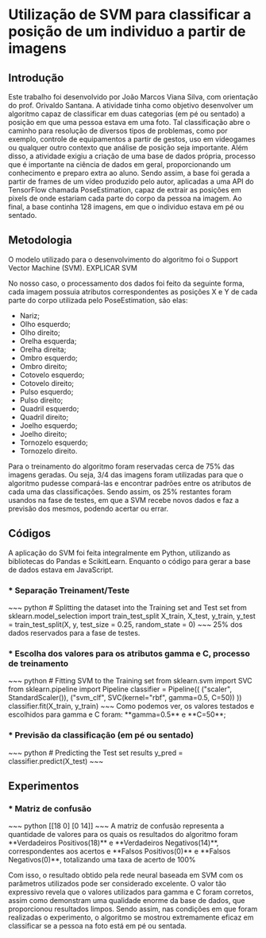 # Utilização de SVM para classificar a posição de um individuo a partir de imagens 

## Introdução
Este trabalho foi desenvolvido por João Marcos Viana Silva, com orientação do prof. Orivaldo Santana. 
A atividade tinha como objetivo desenvolver um algoritmo capaz de classificar em duas categorias (em pé ou sentado) a posição em que uma pessoa estava em uma foto. Tal classificação abre o caminho para resolução de diversos tipos de problemas, como por exemplo, controle de equipamentos a partir de gestos, uso em videogames ou qualquer outro contexto que análise de posição seja importante. Além disso, a atividade exigiu a criação de uma base de dados própria, processo que é importante na ciência de dados em geral, proporcionando um conhecimento e preparo extra ao aluno. Sendo assim, a base foi gerada a partir de frames de um vídeo produzido pelo autor, aplicadas a uma API do TensorFlow chamada PoseEstimation, capaz de extrair as posições em pixels de onde estariam cada parte do corpo da pessoa na imagem. Ao final, a base continha 128 imagens, em que o individuo estava em pé ou sentado. 

## Metodologia
O modelo utilizado para o desenvolvimento do algoritmo foi o Support Vector Machine (SVM). EXPLICAR SVM

No nosso caso, o processamento dos dados foi feito da seguinte forma, cada imagem possuia atributos correspondentes as posições X e Y de cada parte do corpo utilizada pelo PoseEstimation, são elas:

* Nariz;
* Olho esquerdo;
* Olho direito;
* Orelha esquerda;
* Orelha direita;
* Ombro esquerdo;
* Ombro direito;
* Cotovelo esquerdo;
* Cotovelo direito;
* Pulso esquerdo;
* Pulso direito;
* Quadril esquerdo;
* Quadril direito;
* Joelho esquerdo;
* Joelho direito;
* Tornozelo esquerdo;
* Tornozelo direito.

Para o treinamento do algoritmo foram reservadas cerca de 75% das imagens geradas. Ou seja, 3/4 das imagens foram utilizadas para que o algoritmo pudesse compará-las e encontrar padrões entre os atributos de cada uma das classificações. Sendo assim, os 25% restantes foram usandos na fase de testes, em que a SVM recebe novos dados e faz a previsão dos mesmos, podendo acertar ou errar.
## Códigos 

A aplicação do SVM foi feita integralmente em Python, utilizando as bibliotecas do Pandas e ScikitLearn. Enquanto o código para gerar a base de dados estava em JavaScript.

<h3>* Separação Treinament/Teste </h3>
~~~ python
# Splitting the dataset into the Training set and Test set
from sklearn.model_selection import train_test_split
X_train, X_test, y_train, y_test = train_test_split(X, y, test_size = 0.25, random_state = 0)
~~~
25% dos dados reservados para a fase de testes.

<h3>* Escolha dos valores para os atributos gamma e C, processo de treinamento</h3>
~~~ python
# Fitting SVM to the Training set
from sklearn.svm import SVC
from sklearn.pipeline import Pipeline
classifier = Pipeline((
("scaler", StandardScaler()),
("svm_clf", SVC(kernel="rbf", gamma=0.5, C=50))
))
classifier.fit(X_train, y_train)
~~~ 
Como podemos ver, os valores testados e escolhidos para gamma e C foram: **gamma=0.5** e **C=50**;

<h3>* Previsão da classificação (em pé ou sentado)</h3>
~~~ python
# Predicting the Test set results
y_pred = classifier.predict(X_test)
~~~

## Experimentos 
<h3>* Matriz de confusão</h3>
~~~ python
[[18  0]
 [0 14]]
~~~ 
A matriz de confusão representa a quantidade de valores para os quais os resultados do algoritmo foram **Verdadeiros Positivos(18)** e **Verdadeiros Negativos(14)**, correspondentes aos acertos e **Falsos Positivos(0)** e **Falsos Negativos(0)**, totalizando uma taxa de acerto de 100%

Com isso, o resultado obtido pela rede neural baseada em SVM com os parâmetros utilizados pode ser considerado excelente. O valor tão expressivo revela que o valores utilizados para gamma e C foram corretos, assim como demonstram uma qualidade enorme da base de dados, que proporcionou resultados limpos. Sendo assim, nas condições em que foram realizadas o experimento, o algoritmo se mostrou extremamente eficaz em classificar se a pessoa na foto está em pé ou sentada.
